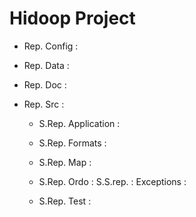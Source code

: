 # Hidoop Project 

- Rep. Config : 

- Rep. Data :

- Rep. Doc :

- Rep. Src :
	- S.Rep. Application :
	- S.Rep. Formats :
	- S.Rep. Map :
	- S.Rep. Ordo :
		S.S.rep. : Exceptions : 
		
	- S.Rep. Test :
